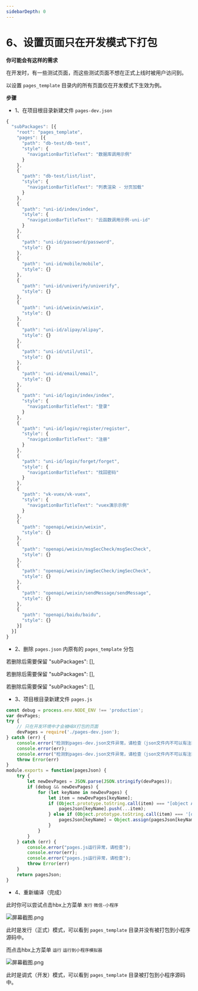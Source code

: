 ```yaml
---
sidebarDepth: 0
---
```


# 6、设置页面只在开发模式下打包
 
**你可能会有这样的需求**

在开发时，有一些测试页面，而这些测试页面不想在正式上线时被用户访问到。

以设置 `pages_template` 目录内的所有页面仅在开发模式下生效为例。

**步骤**

* 1、在项目根目录新建文件 `pages-dev.json`

```js
{
  "subPackages": [{
    "root": "pages_template",
    "pages": [{
      "path": "db-test/db-test",
      "style": {
        "navigationBarTitleText": "数据库调用示例"
      }
    },
    {
      "path": "db-test/list/list",
      "style": {
        "navigationBarTitleText": "列表渲染 - 分页加载"
      }
    },
    {
      "path": "uni-id/index/index",
      "style": {
        "navigationBarTitleText": "云函数调用示例-uni-id"
      }
    },
    {
      "path": "uni-id/password/password",
      "style": {}
    },
    {
      "path": "uni-id/mobile/mobile",
      "style": {}
    },
    {
      "path": "uni-id/univerify/univerify",
      "style": {}
    },
    {
      "path": "uni-id/weixin/weixin",
      "style": {}
    },
    {
      "path": "uni-id/alipay/alipay",
      "style": {}
    },
    {
      "path": "uni-id/util/util",
      "style": {}
    },
    {
      "path": "uni-id/email/email",
      "style": {}
    },
    {
      "path": "uni-id/login/index/index",
      "style": {
        "navigationBarTitleText": "登录"
      }
    },
    {
      "path": "uni-id/login/register/register",
      "style": {
        "navigationBarTitleText": "注册"
      }
    },
    {
      "path": "uni-id/login/forget/forget",
      "style": {
        "navigationBarTitleText": "找回密码"
      }
    },
    {
      "path": "vk-vuex/vk-vuex",
      "style": {
        "navigationBarTitleText": "vuex演示示例"
      }
    },
    {
      "path": "openapi/weixin/weixin",
      "style": {}
    },
    {
      "path": "openapi/weixin/msgSecCheck/msgSecCheck",
      "style": {}
    },
    {
      "path": "openapi/weixin/imgSecCheck/imgSecCheck",
      "style": {}
    },
    {
      "path": "openapi/weixin/sendMessage/sendMessage",
      "style": {}
    },
    {
      "path": "openapi/baidu/baidu",
      "style": {}
    }]
  }]
}
```

* 2、删除 `pages.json` 内原有的 `pages_template` 分包

若删除后需要保留 "subPackages": [],

若删除后需要保留 "subPackages": [],

若删除后需要保留 "subPackages": [],


* 3、项目根目录新建文件 `pages.js`

```js
const debug = process.env.NODE_ENV !== 'production';
var devPages;
try {
	// 只在开发环境中才会被HBX打包的页面
	devPages = require('./pages-dev.json');
} catch (err) {
	console.error("检测到pages-dev.json文件异常，请检查（json文件内不可以有注释，每个{}是否全部对配，是否多写了逗号,）");
	console.error(err);
	console.error("检测到pages-dev.json文件异常，请检查（json文件内不可以有注释，每个{}是否全部对配，是否多写了逗号,）");
	throw Error(err)
}
module.exports = function(pagesJson) {
	try {
		let newDevPages = JSON.parse(JSON.stringify(devPages));
		if (debug && newDevPages) {
			for (let keyName in newDevPages) {
				let item = newDevPages[keyName];
				if (Object.prototype.toString.call(item) === "[object Array]") {
					pagesJson[keyName].push(...item);
				} else if (Object.prototype.toString.call(item) === '[object Object]') {
					pagesJson[keyName] = Object.assign(pagesJson[keyName], item);
				}
			}
		}
	} catch (err) {
		console.error("pages.js运行异常，请检查");
		console.error(err);
		console.error("pages.js运行异常，请检查");
		throw Error(err)
	}
	return pagesJson;
}
```

* 4、重新编译（完成）

此时你可以尝试点击hbx上方菜单 `发行` `微信-小程序`

![](https://vkceyugu.cdn.bspapp.com/VKCEYUGU-cf0c5e69-620c-4f3c-84ab-f4619262939f/3056162e-6acb-4d0c-a5f7-f9007a6828ba.png "屏幕截图.png")

此时是发行（正式）模式，可以看到 `pages_template` 目录并没有被打包到小程序源码中。

而点击hbx上方菜单 `运行` `运行到小程序模拟器`

![](https://vkceyugu.cdn.bspapp.com/VKCEYUGU-cf0c5e69-620c-4f3c-84ab-f4619262939f/f2a4f6dc-2e0c-4bdd-9787-b9dcb788e978.png "屏幕截图.png")

此时是调式（开发）模式，可以看到 `pages_template` 目录被打包到小程序源码中。